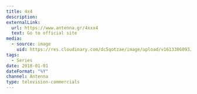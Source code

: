 ```yaml
---
title: 4x4 
description: 
externalLink:
  url: https://www.antenna.gr/4xxx4
  text: Go to official site
media:
  - source: image
    uid: https://res.cloudinary.com/dc5qotzae/image/upload/v1613306093/daskalakismanos/misc/4x4.jpg
tags: 
  - Series
date: 2018-01-01
dateFormat: "%Y"
channel: Antenna
type: television-commercials
---
```


